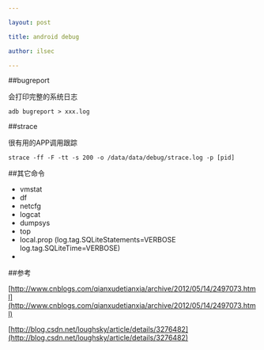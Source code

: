 ```yaml
---

layout: post

title: android debug

author: ilsec

---
```


##bugreport

会打印完整的系统日志

	adb bugreport > xxx.log

##strace

很有用的APP调用跟踪

	strace -ff -F -tt -s 200 -o /data/data/debug/strace.log -p [pid]

##其它命令

* vmstat
* df
* netcfg
* logcat
* dumpsys
* top
* local.prop (log.tag.SQLiteStatements=VERBOSE log.tag.SQLiteTime=VERBOSE)	
* 

##参考

[http://www.cnblogs.com/qianxudetianxia/archive/2012/05/14/2497073.html](http://www.cnblogs.com/qianxudetianxia/archive/2012/05/14/2497073.html)

[http://blog.csdn.net/loughsky/article/details/3276482](http://blog.csdn.net/loughsky/article/details/3276482)